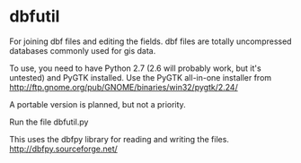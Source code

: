 dbfutil
=======

For joining dbf files and editing the fields. dbf files are totally uncompressed databases commonly used for gis data.

To use, you need to have Python 2.7 (2.6 will probably work, but it's untested) and PyGTK installed.
Use the PyGTK all-in-one installer from http://ftp.gnome.org/pub/GNOME/binaries/win32/pygtk/2.24/

A portable version is planned, but not a priority.

Run the file dbfutil.py

This uses the dbfpy library for reading and writing the files.
http://dbfpy.sourceforge.net/
